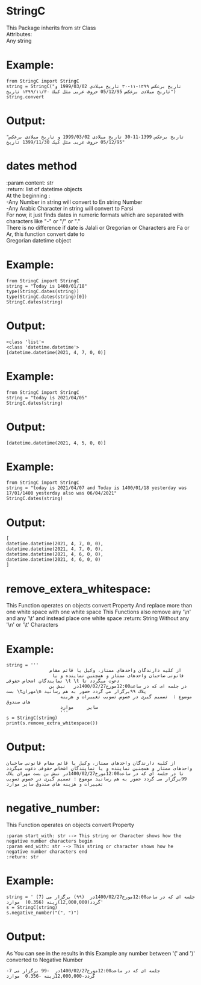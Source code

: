 # StringC
This Package inherits from str Class   
Attributes:  
    Any string  

# Example:
```
from StringC import StringC
string = StringC("تاریخ برعکس ۱۳۹۹-۱۱-۳۰ تاریخ میلادی 1999/03/02 و تاریخ میلادی برعکس 05/12/95 حروف عربی مثل كيك ۱۳۹۹/۱۱/۳۰ تاریخ")
string.convert
```
# Output:
```
"تاریخ برعکس 1399-11-30 تاریخ میلادی 1999/03/02 و تاریخ میلادی برعکس 05/12/95 حروف عربی مثل کیک 1399/11/30 تاریخ"
```
# dates method
:param content: str  
:return: list of datetime objects  
At the beginning :  
-Any Number in string will convert to En string Number  
-Any Arabic Character in string will convert to Farsi  
For now, it just finds dates in numeric formats which are separated with characters like "-" or "/" or "."  
There is no difference if date is Jalali or Gregorian or Characters are Fa or Ar, this function convert date to  
Gregorian datetime object  
# Example:
```
from StringC import StringC
string = "Today is 1400/01/18"
type(StringC.dates(string))
type(StringC.dates(string)[0])
StringC.dates(string)
```
# Output:
```
<class 'list'>  
<class 'datetime.datetime'>  
[datetime.datetime(2021, 4, 7, 0, 0)] 
```
# Example:
```
from StringC import StringC
string = "today is 2021/04/05"
StringC.dates(string)
```
# Output:
```
[datetime.datetime(2021, 4, 5, 0, 0)]  
```
# Example:
```
from StringC import StringC
string = "today is 2021/04/07 and Today is 1400/01/18 yesterday was 17/01/1400 yesterday also was 06/04/2021"
StringC.dates(string)
```
# Output:
```
[  
datetime.datetime(2021, 4, 7, 0, 0),  
datetime.datetime(2021, 4, 7, 0, 0),  
datetime.datetime(2021, 4, 6, 0, 0),  
datetime.datetime(2021, 4, 6, 0, 0)  
]  
```
# remove_extera_whitespace:
This Function operates on objects convert Property
    And replace more than one white space with one white space
    This Functions also remove any '\n' and any '\t' and instead place one white space
    :return: String Without any '\n' or '\t' Characters

# Example:
```
string = '''
                از کلیه دارندگان واحدهای ممتاز، وکیل یا قائم مقام
                 قانونی صاحبان واحدهای ممتاز و همچنین نماینده و یا نمایندگان اشخاص حقوقی \t \t دعوت میگردد تا
                در جلسه ای که در ساعت12:00مورخ1400/02/27در   نبش بن بست \tمهران\n پلاک ۹۹برگزار می گردد حضور به هم رسانید
                    موضوع :  تصمیم گیری در خصوص تصویب تغییرات و هزینه های صندوق
                    سایر     موارد
                    '''
s = StringC(string)
print(s.remove_extra_whitespace())
```
# Output:
```
از کلیه دارندگان واحدهای ممتاز، وکیل یا قائم مقام قانونی صاحبان واحدهای ممتاز و همچنین نماینده و یا نمایندگان اشخاص حقوقی دعوت میگردد تا در جلسه ای که در ساعت12:00مورخ1400/02/27در نبش بن بست مهران پلاک 99برگزار می گردد حضور به هم رسانید موضوع : تصمیم گیری در خصوص تصویب تغییرات و هزینه های صندوق سایر موارد
```

# negative_number:
This Function operates on objects convert Property

    :param start_with: str --> This string or Character shows how the negative number characters begin
    :param end_with: str --> This string or character shows how he negative number characters end
    :return: str

# Example:
```
string = ' (7) جلسه ای که در ساعت12:00مورخ1400/02/27در  (۹۹) برگزار می گردد(12,000,000)زینه (0.356)  موارد'
s = StringC(string)
s.negative_number("(", ")")
```
# Output:
As You can see in the results in this Example any number between '(' and ')' converted to Negative Number 
```
-7 جلسه ای که در ساعت12:00مورخ1400/02/27در  -99 برگزار می گردد-12,000,000زینه -0.356  موارد
```